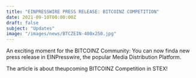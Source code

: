 ```yaml
---
title: "EINPRESSWIRE PRESS RELEASE: BITCOINZ COMPETITION"
date: 2021-09-10T00:00:00Z
draft: false
subject: "Updates"
image: "/images/news/BTCZEIN-400x250.jpg"
---
```


An exciting moment for the BITCOINZ Community: You can now finda new press release in EINPresswire, the popular Media Distribution Platform.

The article is about theupcoming BITCOINZ Competition in STEX!
